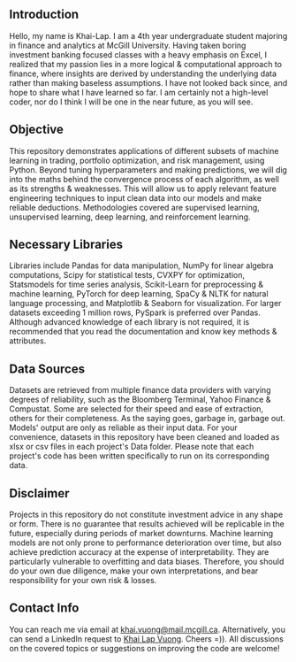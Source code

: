 ## Introduction 

Hello, my name is Khai-Lap. I am a 4th year undergraduate student majoring in finance and analytics at McGill University. Having taken boring investment banking focused classes with a heavy emphasis on Excel, I realized that my passion lies in a more logical & computational approach to finance, where insights are derived by understanding the underlying data rather than making baseless assumptions. I have not looked back since, and hope to share what I have learned so far. I am certainly not a high-level coder, nor do I think I will be one in the near future, as you will see.

## Objective

This repository demonstrates applications of different subsets of machine learning in trading, portfolio optimization, and risk management, using Python. Beyond tuning hyperparameters and making predictions, we will dig into the maths behind the convergence process of each algorithm, as well as its strengths & weaknesses. This will allow us to apply relevant feature engineering techniques to input clean data into our models and make reliable deductions. Methodologies covered are supervised learning, unsupervised learning, deep learning, and reinforcement learning.

## Necessary Libraries

Libraries include Pandas for data manipulation, NumPy for linear algebra computations, Scipy for statistical tests, CVXPY for optimization, Statsmodels for time series analysis, Scikit-Learn for preprocessing & machine learning, PyTorch for deep learning, SpaCy & NLTK for natural language processing, and Matplotlib & Seaborn for visualization. For larger datasets exceeding 1 million rows, PySpark is preferred over Pandas. Although advanced knowledge of each library is not required, it is recommended that you read the documentation and know key methods & attributes.

## Data Sources

Datasets are retrieved from multiple finance data providers with varying degrees of reliability, such as the Bloomberg Terminal, Yahoo Finance & Compustat. Some are selected for their speed and ease of extraction, others for their completeness. As the saying goes, garbage in, garbage out. Models' output are only as reliable as their input data. For your convenience, datasets in this repository have been cleaned and loaded as xlsx or csv files in each project's Data folder. Please note that each project's code has been written specifically to run on its corresponding data.

## Disclaimer

Projects in this repository do not constitute investment advice in any shape or form. There is no guarantee that results achieved will be replicable in the future, especially during periods of market downturns. Machine learning models are not only prone to performance deterioration over time, but also achieve prediction accuracy at the expense of interpretability. They are particularly vulnerable to overfitting and data biases. Therefore, you should do your own due diligence, make your own interpretations, and bear responsibility for your own risk & losses.

## Contact Info

You can reach me via email at khai.vuong@mail.mcgill.ca. Alternatively, you can send a LinkedIn request to [Khai Lap Vuong](https://www.linkedin.com/in/khai-lap-vuong/). Cheers =)). All discussions on the covered topics or suggestions on improving the code are welcome!
